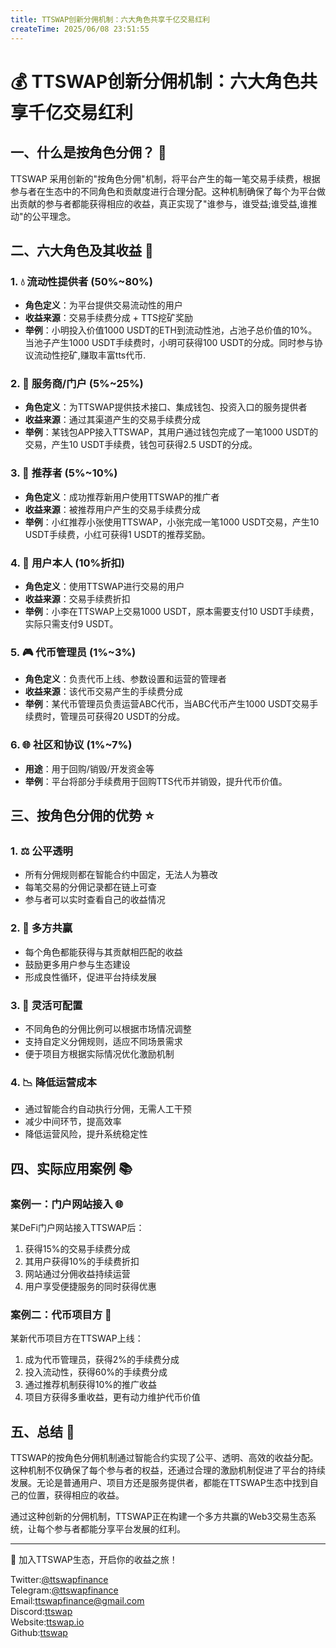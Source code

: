 ```yaml
---
title: TTSWAP创新分佣机制：六大角色共享千亿交易红利
createTime: 2025/06/08 23:51:55
---
```


# 💰 TTSWAP创新分佣机制：六大角色共享千亿交易红利

## 一、什么是按角色分佣？ 🤔

TTSWAP 采用创新的"按角色分佣"机制，将平台产生的每一笔交易手续费，根据参与者在生态中的不同角色和贡献度进行合理分配。这种机制确保了每个为平台做出贡献的参与者都能获得相应的收益，真正实现了"谁参与，谁受益;谁受益,谁推动"的公平理念。

## 二、六大角色及其收益 👥

### 1. 💧 流动性提供者 (50%~80%)
- **角色定义**：为平台提供交易流动性的用户
- **收益来源**：交易手续费分成 + TTS挖矿奖励
- **举例**：小明投入价值1000 USDT的ETH到流动性池，占池子总价值的10%。当池子产生1000 USDT手续费时，小明可获得100 USDT的分成。同时参与协议流动性挖矿,赚取丰富tts代币.

### 2. 🔌 服务商/门户 (5%~25%)
- **角色定义**：为TTSWAP提供技术接口、集成钱包、投资入口的服务提供者
- **收益来源**：通过其渠道产生的交易手续费分成
- **举例**：某钱包APP接入TTSWAP，其用户通过钱包完成了一笔1000 USDT的交易，产生10 USDT手续费，钱包可获得2.5 USDT的分成。

### 3. 👥 推荐者 (5%~10%)
- **角色定义**：成功推荐新用户使用TTSWAP的推广者
- **收益来源**：被推荐用户产生的交易手续费分成
- **举例**：小红推荐小张使用TTSWAP，小张完成一笔1000 USDT交易，产生10 USDT手续费，小红可获得1 USDT的推荐奖励。

### 4. 👤 用户本人 (10%折扣)
- **角色定义**：使用TTSWAP进行交易的用户
- **收益来源**：交易手续费折扣
- **举例**：小李在TTSWAP上交易1000 USDT，原本需要支付10 USDT手续费，实际只需支付9 USDT。

### 5. 🎮 代币管理员 (1%~3%)
- **角色定义**：负责代币上线、参数设置和运营的管理者
- **收益来源**：该代币交易产生的手续费分成
- **举例**：某代币管理员负责运营ABC代币，当ABC代币产生1000 USDT交易手续费时，管理员可获得20 USDT的分成。

### 6. 🌐 社区和协议 (1%~7%)
- **用途**：用于回购/销毁/开发资金等
- **举例**：平台将部分手续费用于回购TTS代币并销毁，提升代币价值。

## 三、按角色分佣的优势 ⭐

### 1. ⚖️ 公平透明
- 所有分佣规则都在智能合约中固定，无法人为篡改
- 每笔交易的分佣记录都在链上可查
- 参与者可以实时查看自己的收益情况

### 2. 🤝 多方共赢
- 每个角色都能获得与其贡献相匹配的收益
- 鼓励更多用户参与生态建设
- 形成良性循环，促进平台持续发展

### 3. 🔧 灵活可配置
- 不同角色的分佣比例可以根据市场情况调整
- 支持自定义分佣规则，适应不同场景需求
- 便于项目方根据实际情况优化激励机制

### 4. 📉 降低运营成本
- 通过智能合约自动执行分佣，无需人工干预
- 减少中间环节，提高效率
- 降低运营风险，提升系统稳定性

## 四、实际应用案例 📚

### 案例一：门户网站接入 🌐
某DeFi门户网站接入TTSWAP后：
1. 获得15%的交易手续费分成
2. 其用户获得10%的手续费折扣
3. 网站通过分佣收益持续运营
4. 用户享受便捷服务的同时获得优惠

### 案例二：代币项目方 💎
某新代币项目方在TTSWAP上线：
1. 成为代币管理员，获得2%的手续费分成
2. 投入流动性，获得60%的手续费分成
3. 通过推荐机制获得10%的推广收益
4. 项目方获得多重收益，更有动力维护代币价值

## 五、总结 🎉

TTSWAP的按角色分佣机制通过智能合约实现了公平、透明、高效的收益分配。这种机制不仅确保了每个参与者的权益，还通过合理的激励机制促进了平台的持续发展。无论是普通用户、项目方还是服务提供者，都能在TTSWAP生态中找到自己的位置，获得相应的收益。

通过这种创新的分佣机制，TTSWAP正在构建一个多方共赢的Web3交易生态系统，让每个参与者都能分享平台发展的红利。

---
💫 加入TTSWAP生态，开启你的收益之旅！

Twitter:[@ttswapfinance](https://x.com/ttswapFinance)  
Telegram:[@ttswapfinance](https://t.me/ttswapfinance)  
Email:[ttswapfinance@gmail.com](mailto:ttswapfinance@gmail.com)  
Discord:[ttswap](https://discord.gg/XygqnmQgX3)  
Website:[ttswap.io](http://www.ttswap.io)  
Github:[ttswap](http://github.com/ttswap)  
